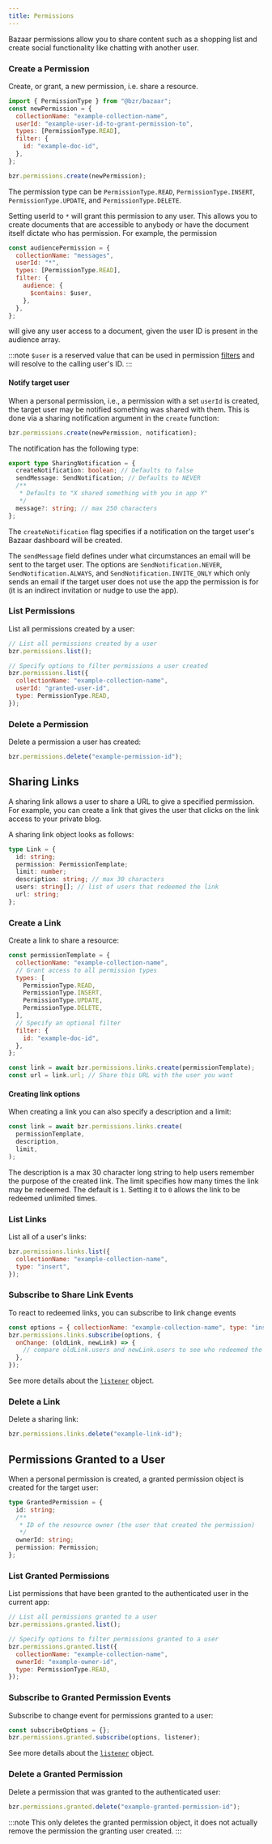 ```yaml
---
title: Permissions
---
```


Bazaar permissions allow you to share content such as a shopping list and create social functionality like chatting with another user.

### Create a Permission

Create, or grant, a new permission, i.e. share a resource.

```js
import { PermissionType } from "@bzr/bazaar";
const newPermission = {
  collectionName: "example-collection-name",
  userId: "example-user-id-to-grant-permission-to",
  types: [PermissionType.READ],
  filter: {
    id: "example-doc-id",
  },
};

bzr.permissions.create(newPermission);
```

The permission type can be `PermissionType.READ`, `PermissionType.INSERT`, `PermissionType.UPDATE`, and `PermissionType.DELETE`.

Setting userId to `*` will grant this permission to any user. This allows you to create documents that are accessible to anybody or have the document itself dictate who has permission. For example, the permission

```js
const audiencePermission = {
  collectionName: "messages",
  userId: "*",
  types: [PermissionType.READ],
  filter: {
    audience: {
      $contains: $user,
    },
  },
};
```

will give any user access to a document, given the user ID is present in the audience array.

:::note
`$user` is a reserved value that can be used in permission [filters](/docs/features/collections) and will resolve to the calling user's ID.
:::

#### Notify target user

When a personal permission, i.e., a permission with a set `userId` is created, the target user may be notified something was shared with them. This is done via a sharing notification argument in the `create` function:

```js
bzr.permissions.create(newPermission, notification);
```

The notification has the following type:

```ts
export type SharingNotification = {
  createNotification: boolean; // Defaults to false
  sendMessage: SendNotification; // Defaults to NEVER
  /**
   * Defaults to "X shared something with you in app Y"
   */
  message?: string; // max 250 characters
};
```

The `createNotification` flag specifies if a notification on the target user's Bazaar dashboard will be created.

The `sendMessage` field defines under what circumstances an email will be sent to the target user. The options are `SendNotification.NEVER`, `SendNotification.ALWAYS`, and `SendNotification.INVITE_ONLY` which only sends an email if the target user does not use the app the permission is for (it is an indirect invitation or nudge to use the app).

### List Permissions

List all permissions created by a user:

```js
// List all permissions created by a user
bzr.permissions.list();

// Specify options to filter permissions a user created
bzr.permissions.list({
  collectionName: "example-collection-name",
  userId: "granted-user-id",
  type: PermissionType.READ,
});
```

### Delete a Permission

Delete a permission a user has created:

```js
bzr.permissions.delete("example-permission-id");
```

## Sharing Links

A sharing link allows a user to share a URL to give a specified permission. For example, you can create a link that gives the user that clicks on the link access to your private blog.

A sharing link object looks as follows:

```ts
type Link = {
  id: string;
  permission: PermissionTemplate;
  limit: number;
  description: string; // max 30 characters
  users: string[]; // list of users that redeemed the link
  url: string;
};
```

### Create a Link

Create a link to share a resource:

```js
const permissionTemplate = {
  collectionName: "example-collection-name",
  // Grant access to all permission types
  types: [
    PermissionType.READ,
    PermissionType.INSERT,
    PermissionType.UPDATE,
    PermissionType.DELETE,
  ],
  // Specify an optional filter
  filter: {
    id: "example-doc-id",
  },
};

const link = await bzr.permissions.links.create(permissionTemplate);
const url = link.url; // Share this URL with the user you want
```

#### Creating link options

When creating a link you can also specify a description and a limit:

```js
const link = await bzr.permissions.links.create(
  permissionTemplate,
  description,
  limit,
);
```

The description is a max 30 character long string to help users remember the purpose of the created link. The limit specifies how many times the link may be redeemed. The default is `1`. Setting it to `0` allows the link to be redeemed unlimited times.

### List Links

List all of a user's links:

```js
bzr.permissions.links.list({
  collectionName: "example-collection-name",
  type: "insert",
});
```

### Subscribe to Share Link Events

To react to redeemed links, you can subscribe to link change events

```js
const options = { collectionName: "example-collection-name", type: "insert" };
bzr.permissions.links.subscribe(options, {
  onChange: (oldLink, newLink) => {
    // compare oldLink.users and newLink.users to see who redeemed the link
  },
});
```

See more details about the [`listener`](../collections/#subscribe-to-collection-change-events) object.

### Delete a Link

Delete a sharing link:

```js
bzr.permissions.links.delete("example-link-id");
```

## Permissions Granted to a User

When a personal permission is created, a granted permission object is created for the target user:

```ts
type GrantedPermission = {
  id: string;
  /**
   * ID of the resource owner (the user that created the permission)
   */
  ownerId: string;
  permission: Permission;
};
```

### List Granted Permissions

List permissions that have been granted to the authenticated user in the current app:

```js
// List all permissions granted to a user
bzr.permissions.granted.list();

// Specify options to filter permissions granted to a user
bzr.permissions.granted.list({
  collectionName: "example-collection-name",
  ownerId: "example-owner-id",
  type: PermissionType.READ,
});
```

### Subscribe to Granted Permission Events

Subscribe to change event for permissions granted to a user:

```js
const subscribeOptions = {};
bzr.permissions.granted.subscribe(options, listener);
```

See more details about the [`listener`](../collections/#subscribe-to-collection-change-events) object.

### Delete a Granted Permission

Delete a permission that was granted to the authenticated user:

```js
bzr.permissions.granted.delete("example-granted-permission-id");
```

:::note
This only deletes the granted permission object, it does not actually remove the permission the granting user created.
:::
